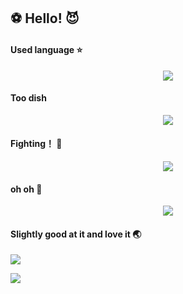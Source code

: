 ##  ⚽ Hello! 😈


#### Used language ⭐
<!--语言统计-->
<div align="center"> <img src="https://github-readme-stats.vercel.app/api/top-langs/?username=sun0225SUN&hide_title=true&hide_border=true&layout=compact&langs_count=6&text_color=000&icon_color=fff&bg_color=0,52fa5a,4dfcff,c64dff&theme=graywhite" /> </div>

#### Too dish 
<!--卡片信息-->
<div align="center"> <img src="https://github-readme-stats.vercel.app/api?username=YSevenK&show_icons=true&theme=tokyonight" /> </div>

#### Fighting！ 🚀
<!--图像-->
<div align="center"> <img src="https://github-readme-activity-graph.vercel.app/graph?username=YSevenK&theme=xcode" /> </div>

#### oh oh 🌌
<!--连续登陆-->
<div align="center"> <img src="https://github-readme-streak-stats.herokuapp.com/?user=sun0225SUN" /> </div>

#### Slightly good at it and love it 🌏
<!--编程语言-->
[![](https://img.shields.io/badge/-Java-#4682B4?style=flat-square&logo=java&logoColor=ffffff)](https://reactjs.org/)

[![](https://img.shields.io/badge/-Python-007396?style=flat-square&logo=Python&logoColor=ffffff)](https://reactjs.org/)



<!--
**YSevenK/YSevenK** is a ✨ _special_ ✨ repository because its `README.md` (this file) appears on your GitHub profile.

Here are some ideas to get you started:

- 🔭 I’m currently working on ...
- 🌱 I’m currently learning ...
- 👯 I’m looking to collaborate on ...
- 🤔 I’m looking for help with ...
- 💬 Ask me about ...
- 📫 How to reach me: ...
- 😄 Pronouns: ...
- ⚡ Fun fact: ...
-->
